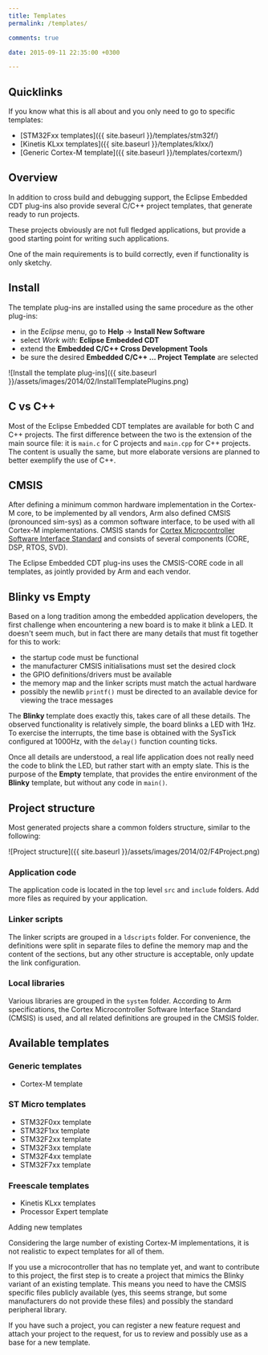 ```yaml
---
title: Templates
permalink: /templates/

comments: true

date: 2015-09-11 22:35:00 +0300

---
```


## Quicklinks

If you know what this is all about and you only need to go to specific
templates:

- [STM32Fxx templates]({{ site.baseurl }}/templates/stm32f/)
- [Kinetis KLxx templates]({{ site.baseurl }}/templates/klxx/)
- [Generic Cortex-M template]({{ site.baseurl }}/templates/cortexm/)

## Overview

In addition to cross build and debugging support, the Eclipse Embedded
CDT plug-ins also provide several C/C++ project templates, that generate
ready to run projects.

These projects obviously are not full fledged applications, but provide a
good starting point for writing such applications.

One of the main requirements is to build correctly, even if functionality
is only sketchy.

## Install

The template plug-ins are installed using the same procedure as the other plug-ins:

- in the _Eclipse_ menu, go to **Help** → **Install New Software**
- select *Work with:* **Eclipse Embedded CDT**
- extend the **Embedded C/C++ Cross Development Tools**
- be sure the desired **Embedded C/C++ ... Project Template** are selected

![Install the template plug-ins]({{ site.baseurl }}/assets/images/2014/02/InstallTemplatePlugins.png)

## C vs C++

Most of the Eclipse Embedded CDT templates are available for both C and
C++ projects. The first difference between the two is the extension of
the main source file: it is `main.c` for C projects and `main.cpp` for
C++ projects. The content is usually the same, but more elaborate versions
are planned to better exemplify the use of C++.

## CMSIS

After defining a minimum common hardware implementation in the Cortex-M core,
to be implemented by all vendors, Arm also defined CMSIS (pronounced sim-sys)
as a common software interface, to be used with all Cortex-M implementations.
CMSIS stands for
[Cortex Microcontroller Software Interface Standard](http://www.arm.com/products/processors/cortex-m/cortex-microcontroller-software-interface-standard.php)
and consists of several components (CORE, DSP, RTOS, SVD).

The Eclipse Embedded CDT plug-ins uses the CMSIS-CORE code in all templates,
as jointly provided by Arm and each vendor.

## Blinky vs Empty

Based on a long tradition among the embedded application developers, the
first challenge when encountering a new board is to make it blink a LED.
It doesn't seem much, but in fact there are many details that must fit
together for this to work:

- the startup code must be functional
- the manufacturer CMSIS initialisations must set the desired clock
- the GPIO definitions/drivers must be available
- the memory map and the linker scripts must match the actual hardware
- possibly the newlib `printf()` must be directed to an available device for
viewing the trace messages

The **Blinky** template does exactly this, takes care of all these details.
The observed functionality is relatively simple, the board blinks a LED with
1Hz. To exercise the interrupts, the time base is obtained with the SysTick
configured at 1000Hz, with the `delay()` function counting ticks.

Once all details are understood, a real life application does not really need
the code to blink the LED, but rather start with an empty slate. This is
the purpose of the **Empty** template, that provides the entire environment
of the **Blinky** template, but without any code in `main()`.

## Project structure

Most generated projects share a common folders structure, similar to the following:

![Project structure]({{ site.baseurl }}/assets/images/2014/02/F4Project.png)

### Application code

The application code is located in the top level `src` and `include` folders.
Add more files as required by your application.

### Linker scripts

The linker scripts are grouped in a `ldscripts` folder. For convenience,
the definitions were split in separate files to define the memory map and
the content of the sections, but any other structure is acceptable, only
update the link configuration.

### Local libraries

Various libraries are grouped in the `system` folder. According to Arm
specifications, the Cortex Microcontroller Software Interface Standard
(CMSIS) is used, and all related definitions are grouped in the CMSIS folder.

## Available templates

### Generic templates

- Cortex-M template

### ST Micro templates

- STM32F0xx template
- STM32F1xx template
- STM32F2xx template
- STM32F3xx template
- STM32F4xx template
- STM32F7xx template

### Freescale templates

- Kinetis KLxx templates
- Processor Expert template

Adding new templates

Considering the large number of existing Cortex-M implementations, it is
not realistic to expect templates for all of them.

If you use a microcontroller that has no template yet, and want to
contribute to this project, the first step is to create a project that
mimics the Blinky variant of an existing template. This means you need
to have the CMSIS specific files publicly available (yes, this seems
strange, but some manufacturers do not provide these files) and possibly
the standard peripheral library.

If you have such a project, you can register a new feature request and
attach your project to the request, for us to review and possibly use
as a base for a new template.
